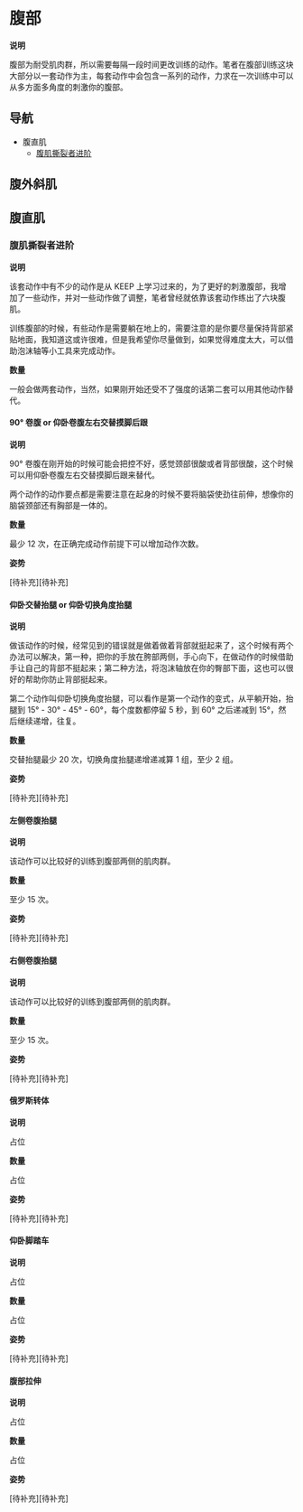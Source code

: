 # 腹部

**说明**

腹部为耐受肌肉群，所以需要每隔一段时间更改训练的动作。笔者在腹部训练这块大部分以一套动作为主，每套动作中会包含一系列的动作，力求在一次训练中可以从多方面多角度的刺激你的腹部。

## 导航

- 腹直肌
  - [腹肌撕裂者进阶][腹肌撕裂者进阶]

[腹肌撕裂者进阶]: https://github.com/jsjzh/fitness-best-practice/blob/master/%E5%8A%A8%E4%BD%9C%E5%BA%93/%E9%83%A8%E4%BD%8D/06-%E8%85%B9%E9%83%A8.md#%E8%85%B9%E8%82%8C%E6%92%95%E8%A3%82%E8%80%85%E8%BF%9B%E9%98%B6 '腹肌撕裂者进阶'

## 腹外斜肌

## 腹直肌

### 腹肌撕裂者进阶

**说明**

该套动作中有不少的动作是从 KEEP 上学习过来的，为了更好的刺激腹部，我增加了一些动作，并对一些动作做了调整，笔者曾经就依靠该套动作练出了六块腹肌。

训练腹部的时候，有些动作是需要躺在地上的，需要注意的是你要尽量保持背部紧贴地面，我知道这或许很难，但是我希望你尽量做到，如果觉得难度太大，可以借助泡沫轴等小工具来完成动作。

**数量**

一般会做两套动作，当然，如果刚开始还受不了强度的话第二套可以用其他动作替代。

#### 90° 卷腹 or 仰卧卷腹左右交替摸脚后跟

**说明**

90° 卷腹在刚开始的时候可能会把控不好，感觉颈部很酸或者背部很酸，这个时候可以用仰卧卷腹左右交替摸脚后跟来替代。

两个动作的动作要点都是需要注意在起身的时候不要将脑袋使劲往前伸，想像你的脑袋颈部还有胸部是一体的。

**数量**

最少 12 次，在正确完成动作前提下可以增加动作次数。

**姿势**

[待补充][待补充]

#### 仰卧交替抬腿 or 仰卧切换角度抬腿

**说明**

做该动作的时候，经常见到的错误就是做着做着背部就挺起来了，这个时候有两个办法可以解决，第一种，把你的手放在胯部两侧，手心向下，在做动作的时候借助手让自己的背部不挺起来；第二种方法，将泡沫轴放在你的臀部下面，这也可以很好的帮助你防止背部挺起来。

第二个动作叫仰卧切换角度抬腿，可以看作是第一个动作的变式，从平躺开始，抬腿到 15° - 30° - 45° - 60°，每个度数都停留 5 秒，到 60° 之后递减到 15°，然后继续递增，往复。

**数量**

交替抬腿最少 20 次，切换角度抬腿递增递减算 1 组，至少 2 组。

**姿势**

[待补充][待补充]

#### 左侧卷腹抬腿

**说明**

该动作可以比较好的训练到腹部两侧的肌肉群。

**数量**

至少 15 次。

**姿势**

[待补充][待补充]

#### 右侧卷腹抬腿

**说明**

该动作可以比较好的训练到腹部两侧的肌肉群。

**数量**

至少 15 次。

**姿势**

[待补充][待补充]

#### 俄罗斯转体

**说明**

占位

**数量**

占位

**姿势**

[待补充][待补充]

#### 仰卧脚踏车

**说明**

占位

**数量**

占位

**姿势**

[待补充][待补充]

#### 腹部拉伸

**说明**

占位

**数量**

占位

**姿势**

[待补充][待补充]
